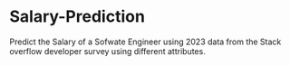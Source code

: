 # Salary-Prediction
Predict the Salary of a Sofwate Engineer using 2023 data from the Stack overflow developer survey using different attributes.
